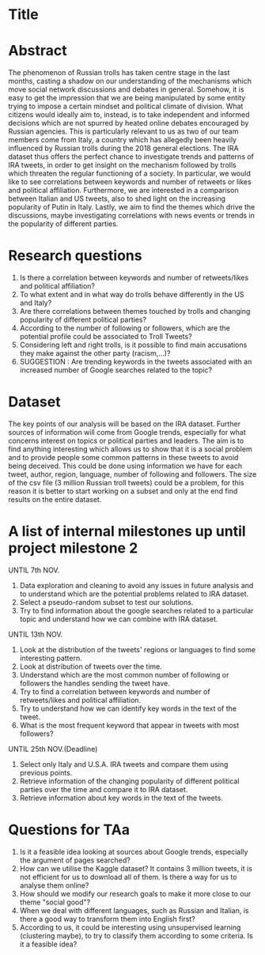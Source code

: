 # Title

# Abstract
The phenomenon of Russian trolls has taken centre stage in the last months, casting a shadow on our understanding of the mechanisms which move social network discussions and debates in general. Somehow, it is easy to get the impression that we are being manipulated by some entity trying to impose a certain mindset and political climate of division. What citizens would ideally aim to, instead, is to take independent and informed decisions which are not spurred by heated online debates encouraged by Russian agencies. This is particularly relevant to us as two of our team members come from Italy, a country which has allegedly been heavily influenced by Russian trolls during the 2018 general elections. The IRA dataset thus offers the perfect chance to investigate trends and patterns of IRA tweets, in order to get insight on the mechanism followed by trolls which threaten the regular functioning of a society.
In particular, we would like to see correlations between keywords and number of retweets or likes and political affiliation. Furthermore, we are interested in a comparison between Italian and US tweets, also to shed light on the increasing popularity of Putin in Italy. Lastly, we aim to find the themes which drive the discussions, maybe investigating correlations with news events or trends in the popularity of different parties.

# Research questions
1.	Is there a correlation between keywords and number of retweets/likes and political affiliation?
2.	To what extent and in what way do trolls behave differently in the US and Italy?
3.	Are there correlations between themes touched by trolls and changing popularity of different political parties?
4.	According to the number of following or followers, which are the potential profile could be associated to Troll Tweets?
5.	Considering left and right trolls, is it possible to find main accusations they make against the other party (racism,...)?
6.	SUGGESTION : Are trending keywords in the tweets associated with an increased number of Google searches related to the topic?

# Dataset
The key points of our analysis will be based on the IRA dataset. Further sources of information will come from Google trends, especially for what concerns interest on topics or political parties and leaders.
The aim is to find anything interesting which allows us to show that it is a social problem and to provide people some common patterns in these tweets to avoid being deceived.
This could be done using information we have for each tweet, author, region, language, number of following and followers. The size of the csv file (3 million Russian
troll tweets) could be a problem, for this reason it is better to start working on a subset and only at the end find results on the entire dataset.

# A list of internal milestones up until project milestone 2
UNTIL 7th NOV.
1.	Data exploration and cleaning to avoid any issues in future analysis and to understand which are the potential problems related to IRA dataset.
2.	Select a pseudo-random subset to test our solutions.
3.	Try to find information about the google searches related to a particular topic and understand how we can combine with IRA dataset.

UNTIL 13th NOV.
1.	Look at the distribution of the tweets' regions or languages to find some interesting pattern.
2.	Look at distribution of tweets over the time.
3.	Understand which are the most common number of following or followers the handles sending the tweet have.
4.	Try to find a correlation between keywords and number of retweets/likes and political affiliation.
5.	Try to understand how we can identify key words in the text of the tweet.
6.  What is the most frequent keyword that appear in tweets with most followers?

UNTIL 25th NOV.(Deadline)
1.	Select only Italy and U.S.A. IRA tweets and compare them using previous points.
2.	Retrieve information of the changing popularity of different political parties over the time and compare it to IRA dataset.
3.	Retrieve information about key words in the text of the tweets.

# Questions for TAa
1. Is it a feasible idea looking at sources about Google trends, especially the argument of pages searched?
2. How can we utilise the Kaggle dataset? It contains 3 million tweets, it is not efficient for us to download all of them. Is there a way for us to analyse them online?
3. How should we modify our research goals to make it more close to our theme "social good"?
4. When we deal with different languages, such as Russian and Italian, is there a good way to transform them into English first?
5. According to us, it could be interesting using unsupervised learning (clustering maybe), to try to classify them according to some criteria. Is it a feasible idea?
